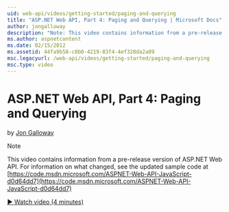 ```yaml
---
uid: web-api/videos/getting-started/paging-and-querying
title: "ASP.NET Web API, Part 4: Paging and Querying | Microsoft Docs"
author: jongalloway
description: "Note: This video contains information from a pre-release version of ASP.NET Web API"
ms.author: aspnetcontent
ms.date: 02/15/2012
ms.assetid: 44fa9b58-c8b0-4219-83f4-4ef328da2a09
msc.legacyurl: /web-api/videos/getting-started/paging-and-querying
msc.type: video
---
```

ASP.NET Web API, Part 4: Paging and Querying
====================
by [Jon Galloway](https://github.com/jongalloway)

> [!NOTE]
> This video contains information from a pre-release version of ASP.NET Web API. For information on what changed, see the updated sample code at [https://code.msdn.microsoft.com/ASPNET-Web-API-JavaScript-d0d64dd7](https://code.msdn.microsoft.com/ASPNET-Web-API-JavaScript-d0d64dd7)

[&#9654; Watch video (4 minutes)](https://channel9.msdn.com/Blogs/ASP-NET-Site-Videos/paging-and-querying)
